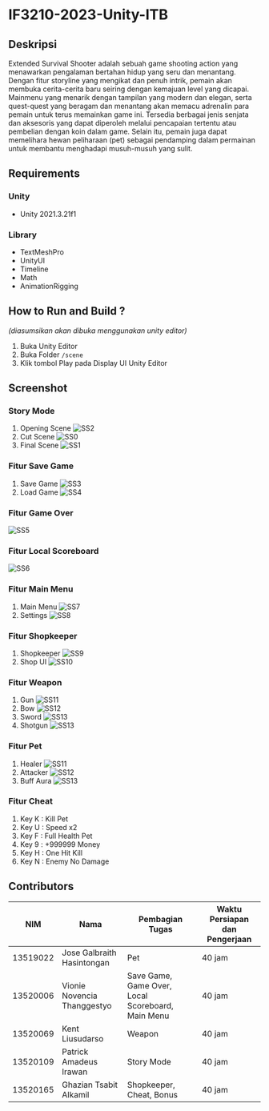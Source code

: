 # IF3210-2023-Unity-ITB

## Deskripsi
Extended Survival Shooter adalah sebuah game shooting action yang menawarkan pengalaman bertahan hidup yang seru dan menantang. Dengan fitur storyline yang mengikat dan penuh intrik, pemain akan membuka cerita-cerita baru seiring dengan kemajuan level yang dicapai. Mainmenu yang menarik dengan tampilan yang modern dan elegan, serta quest-quest yang beragam dan menantang akan memacu adrenalin para pemain untuk terus memainkan game ini. Tersedia berbagai jenis senjata dan aksesoris yang dapat diperoleh melalui pencapaian tertentu atau pembelian dengan koin dalam game. Selain itu, pemain juga dapat memelihara hewan peliharaan (pet) sebagai pendamping dalam permainan untuk membantu menghadapi musuh-musuh yang sulit.
## Requirements

### Unity
- Unity 2021.3.21f1
### Library
- TextMeshPro
- UnityUI
- Timeline
- Math
- AnimationRigging

## How to Run and Build ?
 _(diasumsikan akan dibuka menggunakan unity editor)_
 1. Buka Unity Editor
 2. Buka Folder `/scene`
 3. Klik tombol Play pada Display UI Unity Editor
## Screenshot

### Story Mode

1. Opening Scene
![SS2](./Resources/opening_scene.png)
2. Cut Scene
![SS0](./Resources/cut_scene.png)
3. Final Scene
![SS1](./Resources/final_scene.png)

### Fitur Save Game

1. Save Game
![SS3](./Resources/save_game.png)
2. Load Game
![SS4](./Resources/load_game.png)

### Fitur Game Over

![SS5](./Resources/game_over.png)

### Fitur Local Scoreboard

![SS6](./Resources/local_scoreboard.png)

### Fitur Main Menu

1. Main Menu
![SS7](./Resources/main_menu.png)
2. Settings
![SS8](./Resources/settings.png)

### Fitur Shopkeeper

1. Shopkeeper
![SS9](./Resources/shopkeeper.png)
2. Shop UI
![SS10](./Resources/shop_UI.png)

### Fitur Weapon

1. Gun
![SS11](./Resources/gun_weapon.png)
2. Bow
![SS12](./Resources/bow_weapon.png)
3. Sword
![SS13](./Resources/sword_weapon.png)
4. Shotgun
![SS13](./Resources/shotgun_weapon.png)

### Fitur Pet

1. Healer
![SS11](./Resources/pet.png)
2. Attacker
![SS12](./Resources/attacker_pet.png)
3. Buff Aura
![SS13](./Resources/buff_pet.png)

### Fitur Cheat

1. Key K : Kill Pet
2. Key U : Speed x2
3. Key F : Full Health Pet
4. Key 9 : +999999 Money
5. Key H : One Hit Kill
6. Key N : Enemy No Damage

## Contributors

| NIM  | Nama | Pembagian Tugas | Waktu Persiapan dan Pengerjaan |
| --- | --- | --- | --- |
| 13519022 | Jose Galbraith Hasintongan | Pet | 40 jam |
| 13520006 | Vionie Novencia Thanggestyo | Save Game, Game Over, Local Scoreboard, Main Menu | 40 jam |
| 13520069 | Kent Liusudarso | Weapon | 40 jam |
| 13520109 | Patrick Amadeus Irawan | Story Mode | 40 jam |
| 13520165 | Ghazian Tsabit Alkamil | Shopkeeper, Cheat, Bonus | 40 jam |